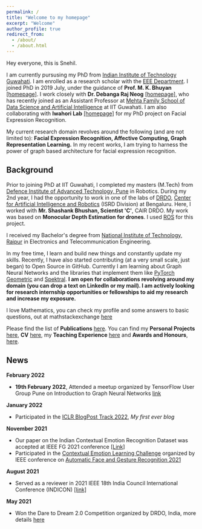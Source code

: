 ```yaml
---
permalink: /
title: "Welcome to my homepage"
excerpt: "Welcome"
author_profile: true
redirect_from: 
  - /about/
  - /about.html
---
```


Hey everyone, this is Snehil. 

I am currently pursusing my PhD from [Indian Institute of Technology Guwahati](https://iitg.ac.in/). I am enrolled as a research scholar with the [EEE Department](https://www.iitg.ac.in/eee/). I joined PhD in 2019 July, under the guidance of **Prof. M. K. Bhuyan** [[homepage]](https://iitg.ac.in/mkb/index.php). I work closely with **Dr. Debanga Raj Neog** [[homepage]](https://debanga.github.io/), who has recently joined as an Assistant Professor at [Mehta Family School of Data Science and Artificial Intelligence](https://www.iitg.ac.in/dsai/home) at IIT Guwahati. I am also collaborating with **Iwahori Lab** [[homepage]](http://www.cvl.cs.chubu.ac.jp/~iwahori/) for my PhD project on Facial Expression Recognition.

My current research domain revolves around the following (and are not limited to): **Facial Expression Recognition, Affective Computing, Graph Representation Learning.** In my recent works, I am trying to harness the power of graph based architecture for facial expression recognition. 

## Background

Prior to joining PhD at IIT Guwahati, I completed my masters (M.Tech) from [Defence Institute of Advanced Technology, Pune](https://www.diat.ac.in/) in Robotics. During my 2nd year, I had the opportunity to work in one of the labs of [DRDO](https://www.drdo.gov.in/), [Center for Artificial Intelligence and Robotics](https://www.drdo.gov.in/labs-and-establishments/centre-artificial-intelligence-robotics-cair) (ISRD Division) at Bengaluru. Here, I worked with **Mr. Shashank Bhushan, Scientist 'C'**, CAIR DRDO. My work was based on **Monocular Depth Estimation for drones**. I used [ROS](https://www.ros.org/) for this project.

I received my Bachelor's degree from [National Institute of Technology, Raipur](http://www.nitrr.ac.in/) in Electronics and Telecommunication Engineering.

In my free time, I learn and build new things and constantly update my skills. Recently, I have also started contributing (at a very small scale, just began) to Open Source in GitHub. Currently I am learning about Graph Neural Networks and the libraries that implement them like [PyTorch Geometric](https://pytorch-geometric.readthedocs.io/en/latest/) and [Spektral](https://graphneural.network/). **I am open for collaborations revolving around my domain (you can drop a text on LinkedIn or my mail). I am actively looking for research internship opportunities or fellowships to aid my research and increase my exposure.** 

I love Mathematics, you can check my profile and some answers to basic questions, out at mathstackexchange [here](https://math.stackexchange.com/users/636469/snehil-sanyal)

Please find the list of **Publications** [here](publications/). You can find my **Personal Projects** [here](projects/), **CV** [here](cv/), my **Teaching Experience** [here](teaching/) and **Awards and Honours**, [here](awards/).

## News

**February 2022**

- **19th February 2022**, Attended a meetup  organized by TensorFlow User Group Pune on Introduction to Graph Neural Networks [link](https://www.meetup.com/Tensorflow-User-Group-Pune/events/283317095/)

**January 2022**

- Participated in the [ICLR BlogPost Track 2022](https://iclr-blog-track.github.io/), _My first ever blog_

**November 2021**

- Our paper on the Indian Contextual Emotion Recognition Dataset was accepted at IEEE FG 2021 conference [[Link]](https://ieeexplore.ieee.org/document/9667034)
- Participated in the [Contextual Emotion Learning Challenge](https://sites.google.com/iiitd.ac.in/contextualemotionrecognition/home) organized by IEEE conference on [Automatic Face and Gesture Recognition 2021](http://iab-rubric.org/fg2021/) 

**August 2021**

- Served as a reviewer in 2021 IEEE 18th India Council International Conference (INDICON) [[link]](https://www.ewh.ieee.org/r10/calcutta/indicon2021/index.html)

**May 2021**

- Won the Dare to Dream 2.0 Competition organized by DRDO, India, more details [here](https://snehilsanyal.github.io/awards/)
